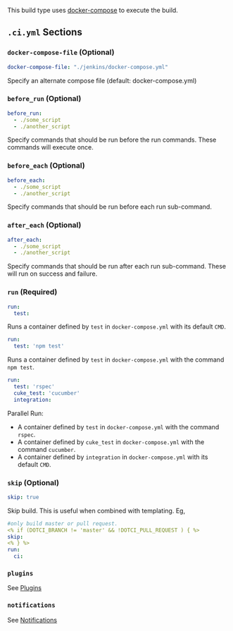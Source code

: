 This build type uses [docker-compose](https://docs.docker.com/compose/) to execute the build.

## `.ci.yml` Sections

### `docker-compose-file` (Optional)

```yaml
docker-compose-file: "./jenkins/docker-compose.yml"
```
Specify an alternate compose file (default: docker-compose.yml)

### `before_run` (Optional)

```yaml
before_run: 
  - ./some_script
  - ./another_script
```
Specify commands that should be run before the run commands. These commands will execute once. 


### `before_each` (Optional)

```yaml
before_each: 
  - ./some_script 
  - ./another_script
```
Specify commands that should be run before each run sub-command. 

### `after_each` (Optional)

```yaml
after_each: 
  - ./some_script 
  - ./another_script
```
Specify commands that should be run after each run sub-command. These will run on success and failure. 

### `run` (Required)

```yaml
run:
  test:
```
Runs a container defined by `test` in `docker-compose.yml` with its default `CMD`.


```yaml
run:
  test: 'npm test'
```
Runs a container defined by `test` in `docker-compose.yml` with the command `npm test`.

```yaml
run:
  test: 'rspec'
  cuke_test: 'cucumber'
  integration:
```
Parallel Run:

 - A container defined by `test` in `docker-compose.yml` with the command
  `rspec`.
 - A container defined by `cuke_test` in `docker-compose.yml` with the command
  `cucumber`.
 - A container defined by `integration` in `docker-compose.yml` with its default `CMD`.

### `skip` (Optional)

```yaml
skip: true
```
Skip build. 
This is useful when combined with templating. Eg, 

```yaml
#only build master or pull request.
<% if (DOTCI_BRANCH != 'master' && !DOTCI_PULL_REQUEST ) { %>
skip:
<% } %>
run:
  ci: 
```


### `plugins`
See [Plugins](Plugins)

### `notifications`
See [Notifications](Notifications)
